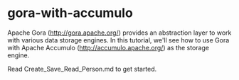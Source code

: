 gora-with-accumulo
==================

Apache Gora (http://gora.apache.org/) provides an abstraction layer to work with various 
data storage engines. In this tutorial, we'll see how to use Gora with Apache Accumulo 
(http://accumulo.apache.org/) as the storage engine.

Read Create_Save_Read_Person.md to get started.
